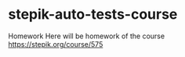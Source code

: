 # stepik-auto-tests-course
Homework
Here will be homework of the course https://stepik.org/course/575
